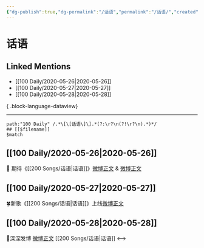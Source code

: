 ```yaml
---
{"dg-publish":true,"dg-permalink":"/话语","permalink":"/话语/","created":"2023-04-04T17:50:32.000+08:00","updated":"2023-04-10T15:57:05.000+08:00"}
---
```


# 话语

## Linked Mentions
- [[100 Daily/2020-05-26\|2020-05-26]]
- [[100 Daily/2020-05-27\|2020-05-27]]
- [[100 Daily/2020-05-28\|2020-05-28]]

{ .block-language-dataview}

---

```expander
path:"100 Daily" /.*\[\[话语\]\].*(?:\r?\n(?!\r?\n).*)*/
## [[$filename]]
$match
```
## [[100 Daily/2020-05-26\|2020-05-26]]
💽 期待《[[200 Songs/话语\|话语]]》[微博正文](https://m.weibo.cn/6466290670/4508876391638134) & [微博正文](https://m.weibo.cn/6466290670/4508900935858463)
## [[100 Daily/2020-05-27\|2020-05-27]]
🍀新歌《[[200 Songs/话语\|话语]]》上线[微博正文](https://m.weibo.cn/6466290670/4509287169478430)
## [[100 Daily/2020-05-28\|2020-05-28]]
🎵深深发博 [微博正文](https://m.weibo.cn/6466290670/4509536032928277) [[200 Songs/话语\|话语]]
<-->